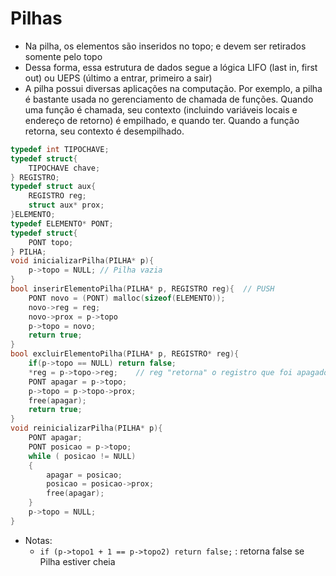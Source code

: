 # Pilhas
- Na pilha, os elementos são inseridos no topo; e devem ser retirados somente pelo topo
- Dessa forma, essa estrutura de dados segue a lógica LIFO (last in, first out) ou UEPS (último a entrar, primeiro a sair)
- A pilha possui diversas aplicações na computação. Por exemplo, a pilha é bastante usada no gerenciamento de chamada de funções. Quando uma função é chamada, seu contexto (incluindo variáveis locais e endereço de retorno) é empilhado, e quando ter. Quando a função retorna, seu contexto é desempilhado.

```c
typedef int TIPOCHAVE;
typedef struct{
    TIPOCHAVE chave;
} REGISTRO;
typedef struct aux{
    REGISTRO reg;
    struct aux* prox; 
}ELEMENTO;
typedef ELEMENTO* PONT;
typedef struct{
    PONT topo;
} PILHA;
void inicializarPilha(PILHA* p){
    p->topo = NULL; // Pilha vazia
}
bool inserirElementoPilha(PILHA* p, REGISTRO reg){  // PUSH
    PONT novo = (PONT) malloc(sizeof(ELEMENTO));
    novo->reg = reg;
    novo->prox = p->topo
    p->topo = novo;
    return true;
}
bool excluirElementoPilha(PILHA* p, REGISTRO* reg){
    if(p->topo == NULL) return false;
    *reg = p->topo->reg;    // reg "retorna" o registro que foi apagado
    PONT apagar = p->topo;
    p->topo = p->topo->prox;
    free(apagar);
    return true;
}
void reinicializarPilha(PILHA* p){
    PONT apagar;
    PONT posicao = p->topo;
    while ( posicao != NULL)
    {
        apagar = posicao;
        posicao = posicao->prox;
        free(apagar);
    }
    p->topo = NULL;
}
```
- Notas:
    - `if (p->topo1 + 1 == p->topo2) return false;` : retorna false se Pilha estiver cheia